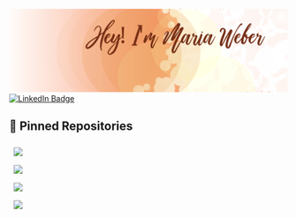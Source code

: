 [![Marzad's GitHub Banner](./assets/header_github.png)](https://marzad.dev)
<br>
[![LinkedIn Badge](https://img.shields.io/badge/LinkedIn-Profile-informational?style=flat&logo=linkedin&logoColor=white&color=0D76A8)](https://www.linkedin.com/in/maria-weber-zadorina)
## 📌 Pinned Repositories

<a href="https://github.com/marzad/training-journal">
  <img align="center" style="margin:0.5rem" src="https://github-readme-stats.vercel.app/api/pin/?username=marzad&repo=training-journal&title_color=FABD2F&icon_color=FE8019&text_color=8EC07C&bg_color=282828" />
</a>
<br>
<a href="https://github.com/marzad/SandwichShop">
  <img align="center" style="margin:0.5rem" src="https://github-readme-stats.vercel.app/api/pin/?username=marzad&repo=SandwichShop&title_color=FABD2F&icon_color=FE8019&text_color=8EC07C&bg_color=282828" />
</a>
<br>

<a href="https://github.com/marzad/java-rick-morty-react">
  <img align="center" style="margin:0.5rem" src="https://github-readme-stats.vercel.app/api/pin/?username=marzad&repo=java-rick-morty-react&title_color=FABD2F&icon_color=FE8019&text_color=8EC07C&bg_color=282828" />
</a>
<br>
<a href="https://github.com/marzad/muc-java-22-2-team-3">
  <img align="center" style="margin:0.5rem" src="https://github-readme-stats.vercel.app/api/pin/?username=marzad&repo=muc-java-22-2-team-3&theme=gruvbox" />
</a>
<br>

